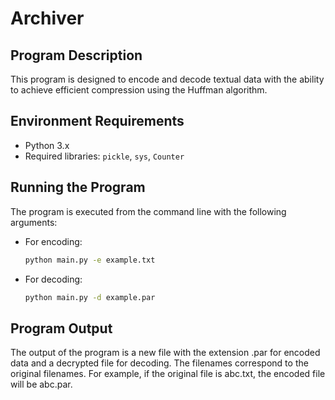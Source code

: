 # Archiver

## Program Description

This program is designed to encode and decode textual data with the ability to achieve efficient compression using the Huffman algorithm.

## Environment Requirements

- Python 3.x
- Required libraries: `pickle`, `sys`, `Counter`

## Running the Program

The program is executed from the command line with the following arguments:

- For encoding: 
  ```bash
  python main.py -e example.txt
- For decoding:
  ```bash
  python main.py -d example.par
## Program Output

The output of the program is a new file with the extension .par for encoded data and a decrypted file for decoding. The filenames correspond to the original filenames. For example, if the original file is abc.txt, the encoded file will be abc.par.